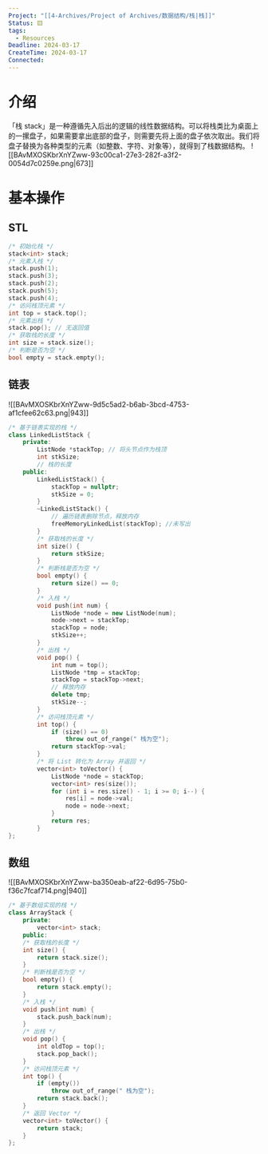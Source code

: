 ```yaml
---
Project: "[[4-Archives/Project of Archives/数据结构/栈|栈]]"
Status: 🟨
tags:
  - Resources
Deadline: 2024-03-17
CreateTime: 2024-03-17
Connected: 
---
```

# 介绍
「栈 stack」是一种遵循先入后出的逻辑的线性数据结构。可以将栈类比为桌面上的一摞盘子，如果需要拿出底部的盘子，则需要先将上面的盘子依次取出。我们将盘子替换为各种类型的元素（如整数、字符、对象等），就得到了栈数据结构。
![[BAvMXOSKbrXnYZww-93c00ca1-27e3-282f-a3f2-0054d7c0259e.png|673]]
# 基本操作
## STL
```cpp
/* 初始化栈 */
stack<int> stack;
/* 元素入栈 */
stack.push(1);
stack.push(3);
stack.push(2);
stack.push(5);
stack.push(4);
/* 访问栈顶元素 */
int top = stack.top();
/* 元素出栈 */
stack.pop(); // 无返回值
/* 获取栈的长度 */
int size = stack.size();
/* 判断是否为空 */
bool empty = stack.empty();
```

## 链表
![[BAvMXOSKbrXnYZww-9d5c5ad2-b6ab-3bcd-4753-af1cfee62c63.png|943]]

```cpp
/* 基于链表实现的栈 */
class LinkedListStack {
	private:
		ListNode *stackTop; // 将头节点作为栈顶
		int stkSize;
		// 栈的长度
	public:
		LinkedListStack() {
			stackTop = nullptr;
			stkSize = 0;
		}
		~LinkedListStack() {
			// 遍历链表删除节点，释放内存
			freeMemoryLinkedList(stackTop); //未写出
		}
		/* 获取栈的长度 */
		int size() {
			return stkSize;
		}
		/* 判断栈是否为空 */
		bool empty() {
			return size() == 0;
		}
		/* 入栈 */
		void push(int num) {
			ListNode *node = new ListNode(num);
			node->next = stackTop;
			stackTop = node;
			stkSize++;
		}
		/* 出栈 */
		void pop() {
			int num = top();
			ListNode *tmp = stackTop;
			stackTop = stackTop->next;
			// 释放内存
			delete tmp;
			stkSize--;
		}
		/* 访问栈顶元素 */
		int top() {
			if (size() == 0)
				throw out_of_range(" 栈为空");
			return stackTop->val;
		}
		/* 将 List 转化为 Array 并返回 */
		vector<int> toVector() {
			ListNode *node = stackTop;
			vector<int> res(size());
			for (int i = res.size() - 1; i >= 0; i--) {
				res[i] = node->val;
				node = node->next;
			}
			return res;
		}
};
```
## 数组
![[BAvMXOSKbrXnYZww-ba350eab-af22-6d95-75b0-f36c7fcaf714.png|940]]
```cpp
/* 基于数组实现的栈 */
class ArrayStack {
	private:
		vector<int> stack;
	public:
	/* 获取栈的长度 */
	int size() {
		return stack.size();
	}
	/* 判断栈是否为空 */
	bool empty() {
		return stack.empty();
	}
	/* 入栈 */
	void push(int num) {
		stack.push_back(num);
	}
	/* 出栈 */
	void pop() {
		int oldTop = top();
		stack.pop_back();
	}
	/* 访问栈顶元素 */
	int top() {
		if (empty())
			throw out_of_range(" 栈为空");
		return stack.back();
	}
	/* 返回 Vector */
	vector<int> toVector() {
		return stack;
	}
};
```